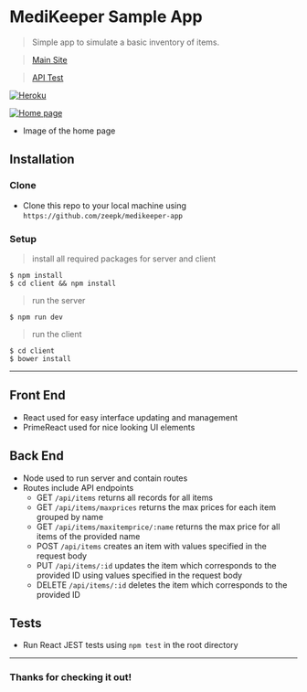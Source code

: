 # MediKeeper Sample App

> Simple app to simulate a basic inventory of items.

> <a href="https://medikeeper-app.herokuapp.com/">Main Site</a>

> <a href="https://medikeeper-app.herokuapp.com/apitest">API Test</a>

[![Heroku](https://heroku-badges.herokuapp.com/?app=medikeeper-app)]()

[![Home page](https://i.imgur.com/mx3ucWf.png)]()

- Image of the home page


## Installation

### Clone

- Clone this repo to your local machine using `https://github.com/zeepk/medikeeper-app`

### Setup

> install all required packages for server and client

```shell
$ npm install
$ cd client && npm install
```

> run the server

```shell
$ npm run dev
```

> run the client

```shell
$ cd client
$ bower install
```

---
## Front End
- React used for easy interface updating and management
- PrimeReact used for nice looking UI elements
## Back End
- Node used to run server and contain routes
- Routes include API endpoints
    - GET `/api/items` returns all records for all items
    - GET `/api/items/maxprices` returns the max prices for each item grouped by name
    - GET `/api/items/maxitemprice/:name` returns the max price for all items of the provided name
    - POST `/api/items` creates an item with values specified in the request body
    - PUT `/api/items/:id` updates the item which corresponds to the provided ID using values specified in the request body
    - DELETE `/api/items/:id` deletes the item which corresponds to the provided ID

## Tests

- Run React JEST tests using `npm test` in the root directory

---

### Thanks for checking it out! 
